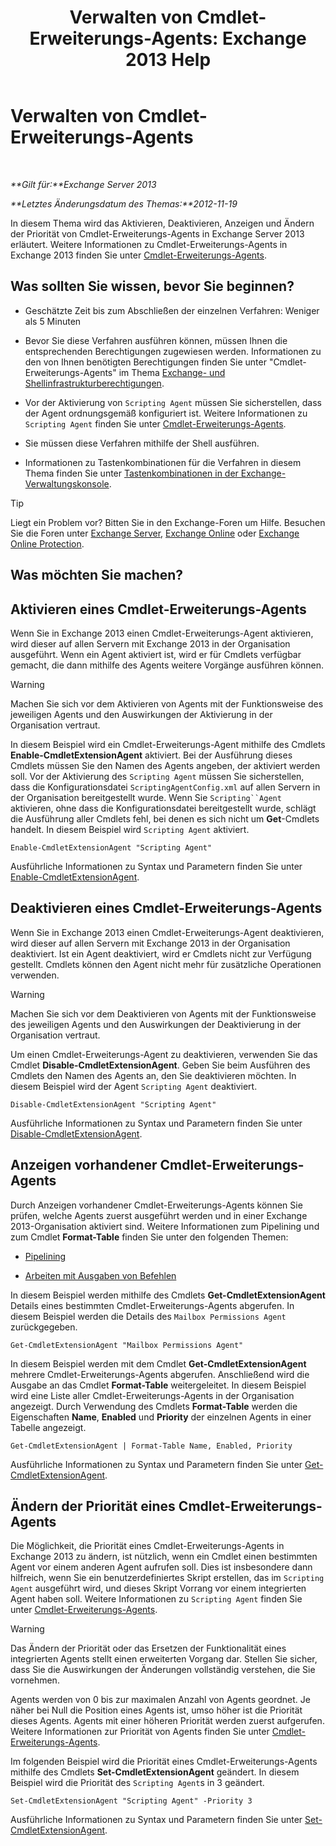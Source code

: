 ﻿---
title: 'Verwalten von Cmdlet-Erweiterungs-Agents: Exchange 2013 Help'
TOCTitle: Verwalten von Cmdlet-Erweiterungs-Agents
ms:assetid: 9141b3cb-ad13-4415-be2f-aa89f91445f5
ms:mtpsurl: https://technet.microsoft.com/de-de/library/Dd298143(v=EXCHG.150)
ms:contentKeyID: 50554858
ms.date: 05/22/2018
mtps_version: v=EXCHG.150
ms.translationtype: MT
---

# Verwalten von Cmdlet-Erweiterungs-Agents

 

_**Gilt für:**Exchange Server 2013_

_**Letztes Änderungsdatum des Themas:**2012-11-19_

In diesem Thema wird das Aktivieren, Deaktivieren, Anzeigen und Ändern der Priorität von Cmdlet-Erweiterungs-Agents in Exchange Server 2013 erläutert. Weitere Informationen zu Cmdlet-Erweiterungs-Agents in Exchange 2013 finden Sie unter [Cmdlet-Erweiterungs-Agents](cmdlet-extension-agents-exchange-2013-help.md).

## Was sollten Sie wissen, bevor Sie beginnen?

  - Geschätzte Zeit bis zum Abschließen der einzelnen Verfahren: Weniger als 5 Minuten

  - Bevor Sie diese Verfahren ausführen können, müssen Ihnen die entsprechenden Berechtigungen zugewiesen werden. Informationen zu den von Ihnen benötigten Berechtigungen finden Sie unter "Cmdlet-Erweiterungs-Agents" im Thema [Exchange- und Shellinfrastrukturberechtigungen](exchange-and-shell-infrastructure-permissions-exchange-2013-help.md).

  - Vor der Aktivierung von `Scripting Agent` müssen Sie sicherstellen, dass der Agent ordnungsgemäß konfiguriert ist. Weitere Informationen zu `Scripting Agent` finden Sie unter [Cmdlet-Erweiterungs-Agents](cmdlet-extension-agents-exchange-2013-help.md).

  - Sie müssen diese Verfahren mithilfe der Shell ausführen.

  - Informationen zu Tastenkombinationen für die Verfahren in diesem Thema finden Sie unter [Tastenkombinationen in der Exchange-Verwaltungskonsole](keyboard-shortcuts-in-the-exchange-admin-center-exchange-online-protection-help.md).


> [!TIP]
> Liegt ein Problem vor? Bitten Sie in den Exchange-Foren um Hilfe. Besuchen Sie die Foren unter <A href="https://go.microsoft.com/fwlink/p/?linkid=60612">Exchange Server</A>, <A href="https://go.microsoft.com/fwlink/p/?linkid=267542">Exchange Online</A> oder <A href="https://go.microsoft.com/fwlink/p/?linkid=285351">Exchange Online Protection</A>.



## Was möchten Sie machen?

## Aktivieren eines Cmdlet-Erweiterungs-Agents

Wenn Sie in Exchange 2013 einen Cmdlet-Erweiterungs-Agent aktivieren, wird dieser auf allen Servern mit Exchange 2013 in der Organisation ausgeführt. Wenn ein Agent aktiviert ist, wird er für Cmdlets verfügbar gemacht, die dann mithilfe des Agents weitere Vorgänge ausführen können.


> [!WARNING]
> Machen Sie sich vor dem Aktivieren von Agents mit der Funktionsweise des jeweiligen Agents und den Auswirkungen der Aktivierung in der Organisation vertraut.



In diesem Beispiel wird ein Cmdlet-Erweiterungs-Agent mithilfe des Cmdlets **Enable-CmdletExtensionAgent** aktiviert. Bei der Ausführung dieses Cmdlets müssen Sie den Namen des Agents angeben, der aktiviert werden soll. Vor der Aktivierung des `Scripting Agent` müssen Sie sicherstellen, dass die Konfigurationsdatei `ScriptingAgentConfig.xml` auf allen Servern in der Organisation bereitgestellt wurde. Wenn Sie `Scripting``Agent` aktivieren, ohne dass die Konfigurationsdatei bereitgestellt wurde, schlägt die Ausführung aller Cmdlets fehl, bei denen es sich nicht um **Get**-Cmdlets handelt. In diesem Beispiel wird `Scripting Agent` aktiviert.

    Enable-CmdletExtensionAgent "Scripting Agent"

Ausführliche Informationen zu Syntax und Parametern finden Sie unter [Enable-CmdletExtensionAgent](https://technet.microsoft.com/de-de/library/dd335192\(v=exchg.150\)).

## Deaktivieren eines Cmdlet-Erweiterungs-Agents

Wenn Sie in Exchange 2013 einen Cmdlet-Erweiterungs-Agent deaktivieren, wird dieser auf allen Servern mit Exchange 2013 in der Organisation deaktiviert. Ist ein Agent deaktiviert, wird er Cmdlets nicht zur Verfügung gestellt. Cmdlets können den Agent nicht mehr für zusätzliche Operationen verwenden.


> [!WARNING]
> Machen Sie sich vor dem Deaktivieren von Agents mit der Funktionsweise des jeweiligen Agents und den Auswirkungen der Deaktivierung in der Organisation vertraut.



Um einen Cmdlet-Erweiterungs-Agent zu deaktivieren, verwenden Sie das Cmdlet **Disable-CmdletExtensionAgent**. Geben Sie beim Ausführen des Cmdlets den Namen des Agents an, den Sie deaktivieren möchten. In diesem Beispiel wird der Agent `Scripting Agent` deaktiviert.

    Disable-CmdletExtensionAgent "Scripting Agent"

Ausführliche Informationen zu Syntax und Parametern finden Sie unter [Disable-CmdletExtensionAgent](https://technet.microsoft.com/de-de/library/dd298132\(v=exchg.150\)).

## Anzeigen vorhandener Cmdlet-Erweiterungs-Agents

Durch Anzeigen vorhandener Cmdlet-Erweiterungs-Agents können Sie prüfen, welche Agents zuerst ausgeführt werden und in einer Exchange 2013-Organisation aktiviert sind. Weitere Informationen zum Pipelining und zum Cmdlet **Format-Table** finden Sie unter den folgenden Themen:

  - [Pipelining](https://technet.microsoft.com/de-de/library/aa998260\(v=exchg.150\))

  - [Arbeiten mit Ausgaben von Befehlen](working-with-command-output-exchange-2013-help.md)

In diesem Beispiel werden mithilfe des Cmdlets **Get-CmdletExtensionAgent** Details eines bestimmten Cmdlet-Erweiterungs-Agents abgerufen. In diesem Beispiel werden die Details des `Mailbox Permissions Agent` zurückgegeben.

    Get-CmdletExtensionAgent "Mailbox Permissions Agent"

In diesem Beispiel werden mit dem Cmdlet **Get-CmdletExtensionAgent** mehrere Cmdlet-Erweiterungs-Agents abgerufen. Anschließend wird die Ausgabe an das Cmdlet **Format-Table** weitergeleitet. In diesem Beispiel wird eine Liste aller Cmdlet-Erweiterungs-Agents in der Organisation angezeigt. Durch Verwendung des Cmdlets **Format-Table** werden die Eigenschaften **Name**, **Enabled** und **Priority** der einzelnen Agents in einer Tabelle angezeigt.

    Get-CmdletExtensionAgent | Format-Table Name, Enabled, Priority

Ausführliche Informationen zu Syntax und Parametern finden Sie unter [Get-CmdletExtensionAgent](https://technet.microsoft.com/de-de/library/dd297946\(v=exchg.150\)).

## Ändern der Priorität eines Cmdlet-Erweiterungs-Agents

Die Möglichkeit, die Priorität eines Cmdlet-Erweiterungs-Agents in Exchange 2013 zu ändern, ist nützlich, wenn ein Cmdlet einen bestimmten Agent vor einem anderen Agent aufrufen soll. Dies ist insbesondere dann hilfreich, wenn Sie ein benutzerdefiniertes Skript erstellen, das im `Scripting Agent` ausgeführt wird, und dieses Skript Vorrang vor einem integrierten Agent haben soll. Weitere Informationen zu `Scripting Agent` finden Sie unter [Cmdlet-Erweiterungs-Agents](cmdlet-extension-agents-exchange-2013-help.md).


> [!WARNING]
> Das Ändern der Priorität oder das Ersetzen der Funktionalität eines integrierten Agents stellt einen erweiterten Vorgang dar. Stellen Sie sicher, dass Sie die Auswirkungen der Änderungen vollständig verstehen, die Sie vornehmen.



Agents werden von 0 bis zur maximalen Anzahl von Agents geordnet. Je näher bei Null die Position eines Agents ist, umso höher ist die Priorität dieses Agents. Agents mit einer höheren Priorität werden zuerst aufgerufen. Weitere Informationen zur Priorität von Agents finden Sie unter [Cmdlet-Erweiterungs-Agents](cmdlet-extension-agents-exchange-2013-help.md).

Im folgenden Beispiel wird die Priorität eines Cmdlet-Erweiterungs-Agents mithilfe des Cmdlets **Set-CmdletExtensionAgent** geändert. In diesem Beispiel wird die Priorität des `Scripting Agent`s in 3 geändert.

    Set-CmdletExtensionAgent "Scripting Agent" -Priority 3

Ausführliche Informationen zu Syntax und Parametern finden Sie unter [Set-CmdletExtensionAgent](https://technet.microsoft.com/de-de/library/dd335175\(v=exchg.150\)).

